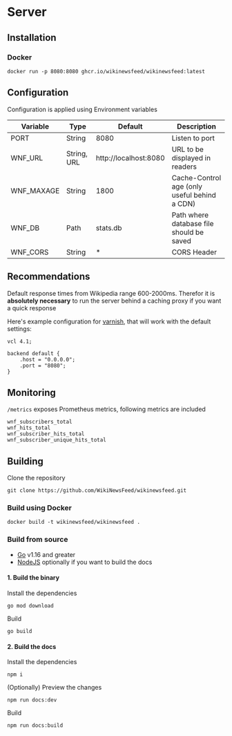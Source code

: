 # Server

## Installation

### Docker

```sh:no-line-numbers
docker run -p 8080:8080 ghcr.io/wikinewsfeed/wikinewsfeed:latest
```

## Configuration

Configuration is applied using Environment variables

| Variable   | Type        | Default               | Description                                  |
|------------|-------------|-----------------------|----------------------------------------------|
| PORT       | String      | 8080                  | Listen to port                               |
| WNF_URL    | String, URL | http://localhost:8080 | URL to be displayed in readers               |
| WNF_MAXAGE | String      | 1800                  | Cache-Control age (only useful behind a CDN) |
| WNF_DB     | Path        | stats.db              | Path where database file should be saved     |
| WNF_CORS   | String      | *                     | CORS Header                                  |

## Recommendations

Default response times from Wikipedia range 600-2000ms. Therefor it is **absolutely necessary** to run the server behind a caching proxy if you want a quick response

Here's example configuration for [varnish](https://varnish-cache.org), that will work with the default settings:

```hcl
vcl 4.1;

backend default {
    .host = "0.0.0.0";
    .port = "8080";
}
```

## Monitoring

`/metrics` exposes Prometheus metrics, following metrics are included

```
wnf_subscribers_total
wnf_hits_total
wnf_subscriber_hits_total
wnf_subscriber_unique_hits_total
```

## Building

Clone the repository

```sh:no-line-numbers
git clone https://github.com/WikiNewsFeed/wikinewsfeed.git
```

### Build using Docker

```sh:no-line-numbers
docker build -t wikinewsfeed/wikinewsfeed .
```

### Build from source

- [Go](https://go.dev/dl/) v1.16 and greater
- [NodeJS](https://nodejs.org/en/) optionally if you want to build the docs

#### 1. Build the binary

Install the dependencies

```sh:no-line-numbers
go mod download
```

Build

```sh:no-line-numbers
go build
```

#### 2. Build the docs

Install the dependencies

```sh:no-line-numbers
npm i
```

(Optionally) Preview the changes

 ```sh:no-line-numbers
 npm run docs:dev
 ```

Build

```sh:no-line-numbers
npm run docs:build
```
